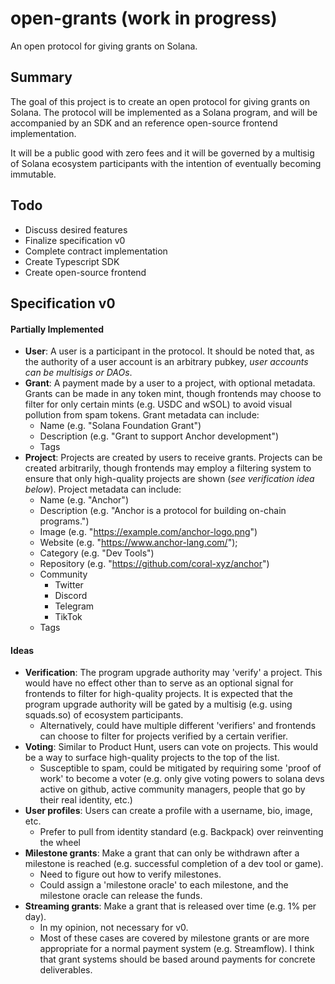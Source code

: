 # open-grants (work in progress)

An open protocol for giving grants on Solana.

## Summary

The goal of this project is to create an open protocol for giving grants on Solana. The protocol will be implemented as a Solana program, and will be accompanied by an SDK and an reference open-source frontend implementation.

It will be a public good with zero fees and it will be governed by a multisig of Solana ecosystem participants with the intention of eventually becoming immutable.

## Todo

- Discuss desired features
- Finalize specification v0
- Complete contract implementation
- Create Typescript SDK
- Create open-source frontend

## Specification v0

#### Partially Implemented

- **User**: A user is a participant in the protocol. It should be noted that, as the authority of a user account is an arbitrary pubkey, _user accounts can be multisigs or DAOs_.
- **Grant**: A payment made by a user to a project, with optional metadata. Grants can be made in any token mint, though frontends may choose to filter for only certain mints (e.g. USDC and wSOL) to avoid visual pollution from spam tokens. Grant metadata can include:
  - Name (e.g. "Solana Foundation Grant")
  - Description (e.g. "Grant to support Anchor development")
  - Tags
- **Project**: Projects are created by users to receive grants. Projects can be created arbitrarily, though frontends may employ a filtering system to ensure that only high-quality projects are shown (_see verification idea below_). Project metadata can include:
  - Name (e.g. "Anchor")
  - Description (e.g. "Anchor is a protocol for building on-chain programs.")
  - Image (e.g. "https://example.com/anchor-logo.png")
  - Website (e.g. "https://www.anchor-lang.com/");
  - Category (e.g. "Dev Tools")
  - Repository (e.g. "https://github.com/coral-xyz/anchor")
  - Community
    - Twitter
    - Discord
    - Telegram
    - TikTok
  - Tags

#### Ideas

- **Verification**: The program upgrade authority may 'verify' a project. This would have no effect other than to serve as an optional signal for frontends to filter for high-quality projects. It is expected that the program upgrade authority will be gated by a multisig (e.g. using squads.so) of ecosystem participants.
  - Alternatively, could have multiple different 'verifiers' and frontends can choose to filter for projects verified by a certain verifier.
- **Voting**: Similar to Product Hunt, users can vote on projects. This would be a way to surface high-quality projects to the top of the list.
  - Susceptible to spam, could be mitigated by requiring some 'proof of work' to become a voter (e.g. only give voting powers to solana devs active on github, active community managers, people that go by their real identity, etc.)
- **User profiles**: Users can create a profile with a username, bio, image, etc.
  - Prefer to pull from identity standard (e.g. Backpack) over reinventing the wheel
- **Milestone grants**: Make a grant that can only be withdrawn after a milestone is reached (e.g. successful completion of a dev tool or game).
  - Need to figure out how to verify milestones.
  - Could assign a 'milestone oracle' to each milestone, and the milestone oracle can release the funds.
- **Streaming grants**: Make a grant that is released over time (e.g. 1% per day).
  - In my opinion, not necessary for v0.
  - Most of these cases are covered by milestone grants or are more appropriate for a normal payment system (e.g. Streamflow). I think that grant systems should be based around payments for concrete deliverables.

